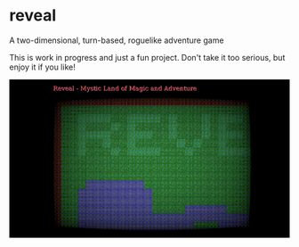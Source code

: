 # reveal

A two-dimensional, turn-based, roguelike adventure game

This is work in progress and just a fun project. Don't take it too
serious, but enjoy it if you like!

![map video](./doc/reveal_map.gif)

